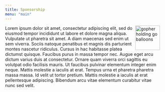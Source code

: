 ```yaml
---
title: Sponsorship
menu: "main"
---
```


<img alt="gopher holding go balloons" src="/img/golang-mascot.png" width="80" align="right" />

Lorem ipsum dolor sit amet, consectetur adipiscing elit, sed do eiusmod tempor incididunt ut labore et dolore magna aliqua. Vulputate ut pharetra sit amet. A diam maecenas sed enim ut sem viverra. Sociis natoque penatibus et magnis dis parturient montes nascetur ridiculus. Cursus in hac habitasse platea dictumst quisque. Faucibus purus in massa tempor nec. Augue eget arcu dictum varius duis at consectetur. Ornare quam viverra orci sagittis eu volutpat odio facilisis mauris. Ut faucibus pulvinar elementum integer enim neque. Mattis molestie a iaculis at erat. Tempus urna et pharetra pharetra massa massa. Id velit ut tortor pretium. Mattis molestie a iaculis at erat pellentesque adipiscing. Bibendum arcu vitae elementum curabitur vitae nunc sed velit.
